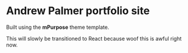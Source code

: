 # Andrew Palmer portfolio site

Built using the **mPurpose** theme template.

This will slowly be transitioned to React because woof this is awful right now.
